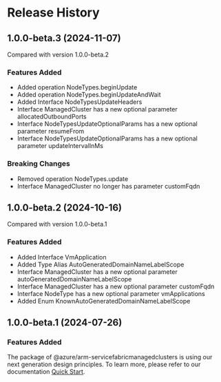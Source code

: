 # Release History
    
## 1.0.0-beta.3 (2024-11-07)
Compared with version 1.0.0-beta.2
    
### Features Added

  - Added operation NodeTypes.beginUpdate
  - Added operation NodeTypes.beginUpdateAndWait
  - Added Interface NodeTypesUpdateHeaders
  - Interface ManagedCluster has a new optional parameter allocatedOutboundPorts
  - Interface NodeTypesUpdateOptionalParams has a new optional parameter resumeFrom
  - Interface NodeTypesUpdateOptionalParams has a new optional parameter updateIntervalInMs

### Breaking Changes

  - Removed operation NodeTypes.update
  - Interface ManagedCluster no longer has parameter customFqdn
    
    
## 1.0.0-beta.2 (2024-10-16)
Compared with version 1.0.0-beta.1
    
### Features Added

  - Added Interface VmApplication
  - Added Type Alias AutoGeneratedDomainNameLabelScope
  - Interface ManagedCluster has a new optional parameter autoGeneratedDomainNameLabelScope
  - Interface ManagedCluster has a new optional parameter customFqdn
  - Interface NodeType has a new optional parameter vmApplications
  - Added Enum KnownAutoGeneratedDomainNameLabelScope
    
    
## 1.0.0-beta.1 (2024-07-26)

### Features Added

The package of @azure/arm-servicefabricmanagedclusters is using our next generation design principles. To learn more, please refer to our documentation [Quick Start](https://aka.ms/azsdk/js/mgmt/quickstart).
